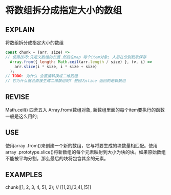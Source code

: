 # 将数组拆分成指定大小的数组

## EXPLAIN 
将数组拆分成指定大小的数组
```javascript
const chunk = (arr, size) =>
// 使用技巧:先定义数组的长度.然后在map 每个item对象; 人后在分别截取保存
  Array.from({ length: Math.ceil(arr.length / size) }, (v, i) =>
    arr.slice(i * size, i * size + size)
  );
// TODO: 为什么 会直接转换成二维数组
// 它为什么就会直接生成二维数组呢? 是因为slice 返回的是新数组
```
## REVISE
Math.ceil() 四舍五入
Array.from(数组对象, 新数组里面的每个item要执行的函数一般是这么用的;
 
## USE
使用array .from()来创建一个新的数组，它与将要生成的块数量相匹配。使用array .prototype.slice()将新数组的每个元素映射到大小为块的块。如果原始数组不能被平均分割，那么最后的块将包含其余的元素。
## EXAMPLES 
chunk([1, 2, 3, 4, 5], 2); // [[1,2],[3,4],[5]]
 